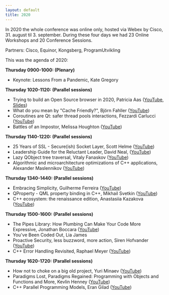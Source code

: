 ```yaml
---
layout: default
title: 2020
---
```


In 2020 the whole conference was online only, hosted via Webex by Cisco, 31. august til 3. september. During these four days we had 23 Online Workshops and 20 Conference Sessions.

Partners: Cisco, Equinor, Kongsberg, ProgramUtvikling

This was the agenda of 2020:

__Thursday 0900-1000: (Plenary)__

- Keynote: Lessons From a Pandemic, Kate Gregory

__Thursday 1020-1120: (Parallel sessions)__

- Trying to build an Open Source browser in 2020, Patricia Aas ([YouTube](https://youtu.be/eYKM_wJNzUY), [Slides](https://www.slideshare.net/PatriciaAas/trying-to-build-an-open-source-browser-in-2020))
- What do you mean by "Cache Friendly?", Björn Fahller ([YouTube](https://youtu.be/jrfZDtDgKYk))
- Coroutines are Qt: safer thread pools interactions, Fezzardi Carlucci ([YouTube](https://youtu.be/tbrZGXtdnYE))
- Battles of an Impostor, Melissa Houghton ([YouTube](https://youtu.be/wEPYczHSf-w))

__Thursday 1140-1220: (Parallel sessions)__

- 25 Years of SSL - Secure(ish) Socket Layer, Scott Helme ([YouTube](https://youtu.be/7TOakcl5ANQ))
- Leadership Guide for the Reluctant Leader, David Neal, ([YouTube](https://youtu.be/mSkVkPG0m80))
- Lazy QObject tree traversal, Vitaly Fanaskov ([YouTube](https://youtu.be/hqo6bdnwPH8))
- Algorithmic and microarchitecture optimizations of C++ applications, Alexander Maslennikov ([YouTube](https://youtu.be/OAQy7ysp93I))

__Thursday 1340-1440: (Parallel sessions)__

- Embracing Simplicity, Guilherme Ferreira ([YouTube](https://youtu.be/pLMKbNQdSoI))
- QProperty - QML property binding in C++, Mikhail Svetkin ([YouTube](https://youtu.be/28wu6sXnTBs))
- C++ ecosystem: the renaissance edition, Anastasiia Kazakova ([YouTube](https://youtu.be/5G3EtDwW4Xs))

__Thursday 1500-1600: (Parallel sessions)__

- The Pipes Library: How Plumbing Can Make Your Code More Expressive, Jonathan Boccara ([YouTube](https://youtu.be/gWxBonPkrGM))
- You've Been Coded Out, Lia James
- Proactive Security, less buzzword, more action, Siren Hofvander ([YouTube](https://youtu.be/Gpfr4RvRdfk))
- C++ Error Handling Revisited, Raphael Meyer ([YouTube](https://youtu.be/Ybmomkc48wg))

__Thursday 1620-1720: (Parallel sessions)__

- How not to choke on a big old project, Yuri Minaev ([YouTube](https://youtu.be/6sv7jtWKU1A))
- Paradigms Lost, Paradigms Regained: Programming with Objects and Functions and More, Kevlin Henney ([YouTube](https://youtu.be/0CJMN_kvL5Q))
- C++ Parallel Programming Models, Eran Gilad ([YouTube](https://youtu.be/2T97nULFVb0))
